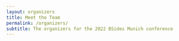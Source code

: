 ```yaml
---
layout: organizers
title: Meet the Team
permalink: /organizers/
subtitle: The organizers for the 2022 BSides Munich conference
---
```

